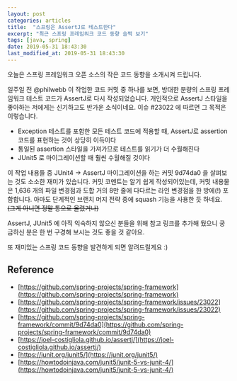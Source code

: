 ```yaml
---
layout: post
categories: articles
title:  "스프링은 AssertJ로 테스트한다"
excerpt: "최근 스프링 프레임워크 코드 동향 슬쩍 보기"
tags: [java, spring]
date: 2019-05-31 18:43:30
last_modified_at: 2019-05-31 18:43:30
---
```


오늘은 스프링 프레임워크 오픈 소스의 작은 코드 동향을 소개시켜 드립니다.

일주일 전 @philwebb 이 작업한 코드 커밋 중 하나를 보면, 방대한 분량의 스프링 프레임워크 테스트 코드가 AssertJ로 다시 작성되었습니다. 개인적으로 AssertJ 스타일을 좋아하는 저에게는 신기하고도 반가운 소식이네요. 이슈 #23022 에 따르면 그 목적은 이렇습니다.

* Exception 테스트를 포함한 모든 테스트 코드에 적용할 때, AssertJ로 assertion 코드를 표현하는 것이 상당히 이득이다
* 통일된 assertion 스타일을 가져가므로 테스트를 읽기가 더 수월해진다
* JUnit5 로 마이그레이션할 때 훨씬 수월해질 것이다

이 작업 내용들 중 JUnit4 -> AssertJ 마이그레이션을 하는 커밋 9d74da0 을 살펴보는 것도 소소한 재미가 있습니다. 커밋 코멘트는 알기 쉽게 작성되어있는데, 커밋 내용물은 1,636 개의 파일 변경점과 도합 거의 8만 줄에 다다르는 라인 변경점을 한 방에(!) 포함합니다. 아마도 단계적인 브랜치 머지 전략 중에 squash 기능을 사용한 듯 하네요. ~~(그게 아니면 정말 통으로 올렸거나)~~

AssertJ, JUnit5 에 아직 익숙하지 않으신 분들을 위해 참고 링크를 추가해 뒀으니 궁금하신 분은 한 번 구경해 보시는 것도 좋을 것 같아요.

또 재미있는 스프링 코드 동향을 발견하게 되면 알려드릴게요 :)


## Reference

* [https://github.com/spring-projects/spring-framework](https://github.com/spring-projects/spring-framework)
* [https://github.com/spring-projects/spring-framework/issues/23022](https://github.com/spring-projects/spring-framework/issues/23022)
* ​[https://github.com/spring-projects/spring-framework/commit/9d74da0](https://github.com/spring-projects/spring-framework/commit/9d74da0)
* [https://joel-costigliola.github.io/assertj/](https://joel-costigliola.github.io/assertj/)
* [https://junit.org/junit5/](https://junit.org/junit5/)
* [https://howtodoinjava.com/junit5/junit-5-vs-junit-4/](https://howtodoinjava.com/junit5/junit-5-vs-junit-4/)
